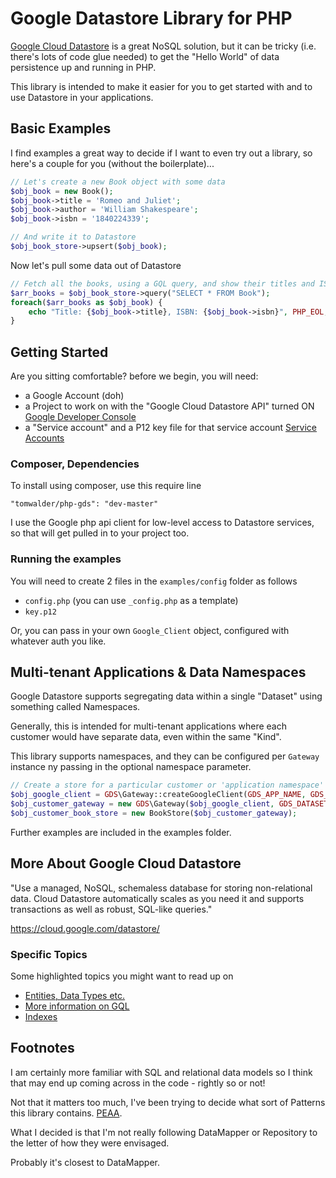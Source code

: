 # Google Datastore Library for PHP #

[Google Cloud Datastore](https://cloud.google.com/datastore/) is a great NoSQL solution, but it can be tricky (i.e. there's lots of code glue needed) to get the "Hello World" of data persistence up and running in PHP.

This library is intended to make it easier for you to get started with and to use Datastore in your applications.

## Basic Examples ##

I find examples a great way to decide if I want to even try out a library, so here's a couple for you (without the boilerplate)...

```php
// Let's create a new Book object with some data
$obj_book = new Book();
$obj_book->title = 'Romeo and Juliet';
$obj_book->author = 'William Shakespeare';
$obj_book->isbn = '1840224339';

// And write it to Datastore
$obj_book_store->upsert($obj_book);
```

Now let's pull some data out of Datastore

```php
// Fetch all the books, using a GQL query, and show their titles and ISBN
$arr_books = $obj_book_store->query("SELECT * FROM Book");
foreach($arr_books as $obj_book) {
    echo "Title: {$obj_book->title}, ISBN: {$obj_book->isbn}", PHP_EOL;
}
```

## Getting Started ##

Are you sitting comfortable? before we begin, you will need: 
- a Google Account (doh)
- a Project to work on with the "Google Cloud Datastore API" turned ON [Google Developer Console](https://console.developers.google.com/)
- a "Service account" and a P12 key file for that service account [Service Accounts](https://developers.google.com/accounts/docs/OAuth2#serviceaccount)

### Composer, Dependencies ###

To install using composer, use this require line

`"tomwalder/php-gds": "dev-master"`

I use the Google php api client for low-level access to Datastore services, so that will get pulled in to your project too.

### Running the examples ###

You will need to create 2 files in the `examples/config` folder as follows
- `config.php` (you can use `_config.php` as a template)
- `key.p12`

Or, you can pass in your own `Google_Client` object, configured with whatever auth you like.

## Multi-tenant Applications & Data Namespaces ##

Google Datastore supports segregating data within a single "Dataset" using something called Namespaces.

Generally, this is intended for multi-tenant applications where each customer would have separate data, even within the same "Kind".

This library supports namespaces, and they can be configured per `Gateway` instance ny passing in the optional namespace parameter.

```php
// Create a store for a particular customer or 'application namespace'
$obj_google_client = GDS\Gateway::createGoogleClient(GDS_APP_NAME, GDS_SERVICE_ACCOUNT_NAME, GDS_KEY_FILE_PATH);
$obj_customer_gateway = new GDS\Gateway($obj_google_client, GDS_DATASET_ID, 'customer-namespace');
$obj_customer_book_store = new BookStore($obj_customer_gateway);
```

Further examples are included in the examples folder.

## More About Google Cloud Datastore ##

"Use a managed, NoSQL, schemaless database for storing non-relational data. Cloud Datastore automatically scales as you need it and supports transactions as well as robust, SQL-like queries."

https://cloud.google.com/datastore/

### Specific Topics ###
Some highlighted topics you might want to read up on
- [Entities, Data Types etc.](https://cloud.google.com/datastore/docs/concepts/entities)
- [More information on GQL](https://cloud.google.com/datastore/docs/concepts/gql)
- [Indexes](https://cloud.google.com/datastore/docs/concepts/indexes)

## Footnotes ##

I am certainly more familiar with SQL and relational data models so I think that may end up coming across in the code - rightly so or not!

Not that it matters too much, I've been trying to decide what sort of Patterns this library contains. [PEAA](http://martinfowler.com/eaaCatalog/index.html).

What I decided is that I'm not really following DataMapper or Repository to the letter of how they were envisaged.

Probably it's closest to DataMapper. 
